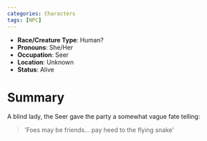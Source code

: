 ```yaml
---
categories: Characters
tags: [NPC]
---
```

- **Race/Creature Type**: Human?
- **Pronouns**: She/Her
- **Occupation**: Seer
- **Location**: Unknown
- **Status**: Alive

# Summary
A blind lady, the Seer gave the party a somewhat vague fate telling:
> 'Foes may be friends... pay heed to the flying snake'